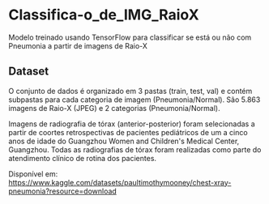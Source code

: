 # Classifica-o_de_IMG_RaioX
Modelo treinado usando TensorFlow para classificar se está ou não com Pneumonia a partir de imagens de Raio-X

## Dataset

O conjunto de dados é organizado em 3 pastas (train, test, val) e contém subpastas para cada categoria de imagem (Pneumonia/Normal). São 5.863 imagens de Raio-X (JPEG) e 2 categorias (Pneumonia/Normal).

Imagens de radiografia de tórax (anterior-posterior) foram selecionadas a partir de coortes retrospectivas de pacientes pediátricos de um a cinco anos de idade do Guangzhou Women and Children's Medical Center, Guangzhou. Todas as radiografias de tórax foram realizadas como parte do atendimento clínico de rotina dos pacientes.

Disponível em: 
https://www.kaggle.com/datasets/paultimothymooney/chest-xray-pneumonia?resource=download

